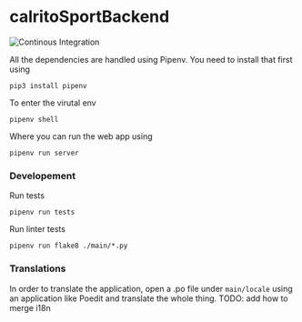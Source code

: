 # calritoSportBackend
![Continous Integration](https://github.com/azimgivron/carlitoSportBackend/workflows/Continous%20Integration/badge.svg)


All the dependencies are handled using Pipenv. You need to install that first using
```
pip3 install pipenv
``` 
To enter the virutal env
```
pipenv shell
```
Where you can run the web app using
```
pipenv run server
```



### Developement
Run tests
```
pipenv run tests
```

Run linter tests
```
pipenv run flake8 ./main/*.py
```


### Translations
In order to translate the application, open a .po file under `main/locale` using an application like Poedit and translate the whole thing.
TODO: add how to merge i18n

